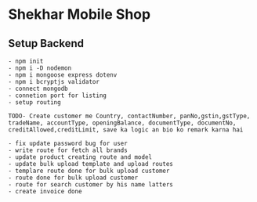 # Shekhar Mobile Shop

  ## Setup Backend
    - npm init 
    - npm i -D nodemon
    - npm i mongoose express dotenv
    - npm i bcryptjs validator
    - connect mongodb
    - connetion port for listing
    - setup routing

    TODO- Create customer me Country, contactNumber, panNo,gstin,gstType, tradeName, accountType, openingBalance, documentType, documentNo, creditAllowed,creditLimit, save ka logic an bio ko remark karna hai

    - fix update password bug for user
    - write route for fetch all brands
    - update product creating route and model
    - update bulk upload template and upload routes
    - templare route done for bulk upload customer
    - route done for bulk upload customer
    - route for search customer by his name latters
    - create invoice done
    